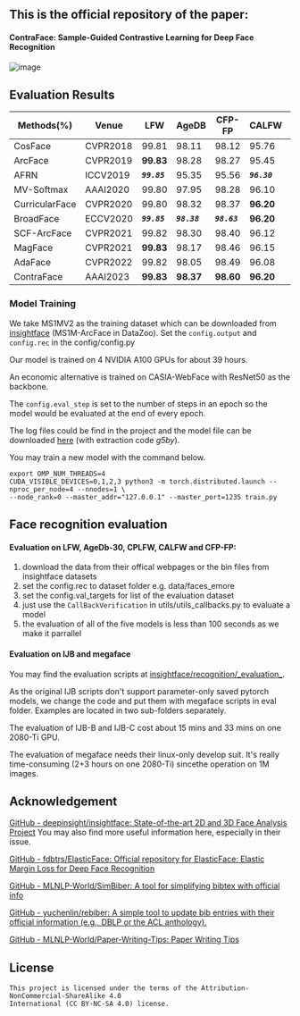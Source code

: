## This is the official repository of the paper:

#### ContraFace: Sample-Guided Contrastive Learning for Deep Face Recognition

![image](https://raw.githubusercontent.com/IsidoreSong/ContraFce/master/images/framework.png)

## Evaluation Results

| Methods(%)     | Venue    | LFW           | AgeDB         | CFP-FP        | CALFW         | CPLFW         | Average        |
| -------------- | -------- | ------------- | ------------- | ------------- | ------------- | ------------- | -------------- |
| CosFace        | CVPR2018 | 99.81         | 98.11         | 98.12         | 95.76         | 92.28         | 96.816         |
| ArcFace        | CVPR2019 | **99.83**     | 98.28         | 98.27         | 95.45         | 92.08         | 96.782         |
| AFRN           | ICCV2019 | ***`99.85`*** | 95.35         | 95.56         | ***`96.30`*** | **93.48**     | 96.108         |
| MV-Softmax     | AAAI2020 | 99.80         | 97.95         | 98.28         | 96.10         | 92.83         | 96.992         |
| CurricularFace | CVPR2020 | 99.80         | 98.32         | 98.37         | **96.20**     | 93.13         | 97.164         |
| BroadFace      | ECCV2020 | ***`99.85`*** | ***`98.38`*** | ***`98.63`*** | **96.20**     | 93.17         | **97.246**     |
| SCF-ArcFace    | CVPR2021 | 99.82         | 98.30         | 98.40         | 96.12         | 93.16         | 97.160         |
| MagFace        | CVPR2021 | **99.83**     | 98.17         | 98.46         | 96.15         | 92.87         | 97.096         |
| AdaFace        | CVPR2022 | 99.82         | 98.05         | 98.49         | 96.08         | ***`93.53`*** | 97.194         |
| ContraFace     | AAAI2023 | **99.83**     | **98.37**     | **98.60**     | **96.20**     | 93.27         | ***`97.254`*** |

### Model Training

We take MS1MV2 as the training dataset which can be downloaded from [insightface](https://github.com/deepinsight/insightface/tree/master/recognition/_datasets_) (MS1M-ArcFace in DataZoo).
Set the `config.output` and `config.rec` in the config/config.py

Our model is trained on 4 NVIDIA A100 GPUs for about 39 hours.

An economic alternative is trained on CASIA-WebFace with ResNet50 as the backbone.

The `config.eval_step` is set to the number of steps in an epoch so the model would be evaluated at the end of every epoch.

The log files could be find in the project and the model file can be downloaded [here](https://pan.baidu.com/s/1flXRLYRvL15HGVyJAKjygQ?pwd=g5by) (with extraction code *g5by*).

You may train a new model with the command below.

```shell
export OMP_NUM_THREADS=4
CUDA_VISIBLE_DEVICES=0,1,2,3 python3 -m torch.distributed.launch --nproc_per_node=4 --nnodes=1 \
--node_rank=0 --master_addr="127.0.0.1" --master_port=1235 train.py
```

## Face recognition evaluation

#### Evaluation on LFW, AgeDb-30, CPLFW, CALFW and CFP-FP:

1. download the data from their offical webpages or the bin files from insightface datasets
2. set the config.rec to dataset folder e.g. data/faces_emore
3. set the config.val_targets for list of the evaluation dataset
4. just use the `CallBackVerification` in utils/utils_callbacks.py to evaluate a model
5. the evaluation of all of the five models is less than 100 seconds as we make it parrallel

#### Evaluation on IJB and megaface

You may find the evaluation scripts at [insightface/recognition/\_evaluation\_](https://github.com/deepinsight/insightface/tree/master/recognition/_evaluation_).

As the original IJB scripts don't support parameter-only saved pytorch models, we change the code and put them with megaface scripts in eval folder. Examples are located in two sub-folders separately.

The evaluation of IJB-B and IJB-C cost about 15 mins and 33 mins on one 2080-Ti GPU.

The evaluation of megaface needs their linux-only develop suit. It's really time-consuming (2+3 hours on one 2080-Ti) sincethe operation on 1M images.

## Acknowledgement

[GitHub - deepinsight/insightface: State-of-the-art 2D and 3D Face Analysis Project](https://github.com/deepinsight/insightface) You may also find more useful information here, especially in their issue.

[GitHub - fdbtrs/ElasticFace: Official repository for ElasticFace: Elastic Margin Loss for Deep Face Recognition](https://github.com/fdbtrs/ElasticFace)

[GitHub - MLNLP-World/SimBiber: A tool for simplifying bibtex with official info](https://github.com/MLNLP-World/Simbiber)

[GitHub - yuchenlin/rebiber: A simple tool to update bib entries with their official information (e.g., DBLP or the ACL anthology).](https://github.com/yuchenlin/rebiber)

[GitHub - MLNLP-World/Paper-Writing-Tips: Paper Writing Tips](https://github.com/MLNLP-World/Paper-Writing-Tips)

## License

```
This project is licensed under the terms of the Attribution-NonCommercial-ShareAlike 4.0 
International (CC BY-NC-SA 4.0) license.
```
